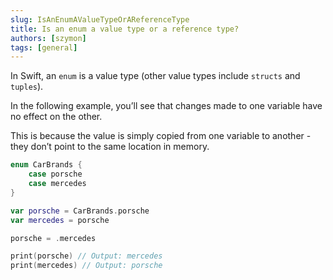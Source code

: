 ```yaml
---
slug: IsAnEnumAValueTypeOrAReferenceType
title: Is an enum a value type or a reference type?
authors: [szymon]
tags: [general]
---
```


In Swift, an `enum` is a value type (other value types include `structs` and `tuples`).

In the following example, you’ll see that changes made to one variable have no effect on the other.

This is because the value is simply copied from one variable to another - they don’t point to the same location in memory.

```swift
enum CarBrands {
    case porsche
    case mercedes
}

var porsche = CarBrands.porsche
var mercedes = porsche

porsche = .mercedes

print(porsche) // Output: mercedes
print(mercedes) // Output: porsche
```
